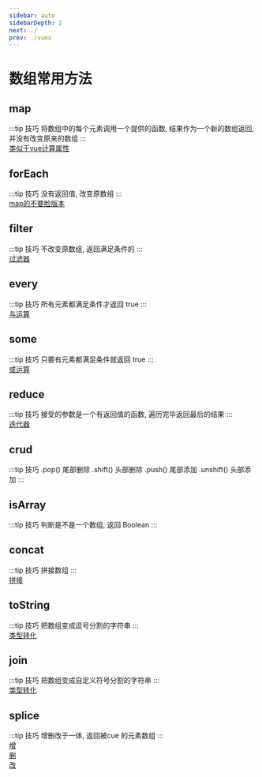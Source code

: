 ```yaml
---
sidebar: auto
sidebarDepth: 2
next: ./
prev: ./vuex
---
```


# 数组常用方法
## map
:::tip 技巧
  将数组中的每个元素调用一个提供的函数, 结果作为一个新的数组返回, 并没有改变原来的数组
:::  
[类似于vue计算属性](https://cdn.jsdelivr.net/gh/coolinovo/CDN@1.3.1/lecture/array/map.png)
## forEach
:::tip 技巧
  没有返回值, 改变原数组
:::  
[map的不要脸版本](https://cdn.jsdelivr.net/gh/coolinovo/CDN@1.3.1/lecture/array/foreach.png)
## filter
:::tip 技巧
  不改变原数组, 返回满足条件的
:::  
[过滤器](https://cdn.jsdelivr.net/gh/coolinovo/CDN@1.3.1/lecture/array/filter.png)
## every
:::tip 技巧
  所有元素都满足条件才返回 true
:::  
[与运算](https://cdn.jsdelivr.net/gh/coolinovo/CDN@1.3.1/lecture/array/every.png)
## some
:::tip 技巧
  只要有元素都满足条件就返回 true
:::  
[或运算](https://cdn.jsdelivr.net/gh/coolinovo/CDN@1.3.1/lecture/array/some.png)
## reduce
:::tip 技巧
  接受的参数是一个有返回值的函数, 遍历完毕返回最后的结果
:::  
[迭代器](https://cdn.jsdelivr.net/gh/coolinovo/CDN@1.3.1/lecture/array/reduce.png)
## crud
:::tip 技巧
  .pop() 尾部删除
  .shift() 头部删除
  .push() 尾部添加
  .unshift() 头部添加
:::  
## isArray
:::tip 技巧
  判断是不是一个数组, 返回 Boolean
:::  
## concat
:::tip 技巧
  拼接数组
:::  
[拼接](https://cdn.jsdelivr.net/gh/coolinovo/CDN@1.3.1/lecture/array/concat.png)
## toString
:::tip 技巧
  把数组变成逗号分割的字符串
:::  
[类型转化](https://cdn.jsdelivr.net/gh/coolinovo/CDN@1.3.1/lecture/array/tostring.png)
## join
:::tip 技巧
  把数组变成自定义符号分割的字符串
:::  
[类型转化](https://cdn.jsdelivr.net/gh/coolinovo/CDN@1.3.1/lecture/array/join.png)
## splice
:::tip 技巧
  增删改于一体, 返回被cue 的元素数组
:::  
[增](https://cdn.jsdelivr.net/gh/coolinovo/CDN@1.3.1/lecture/array/splice_add.png)  
[删](https://cdn.jsdelivr.net/gh/coolinovo/CDN@1.3.1/lecture/array/splice_del.png)  
[改](https://cdn.jsdelivr.net/gh/coolinovo/CDN@1.3.1/lecture/array/splice_replace.png)